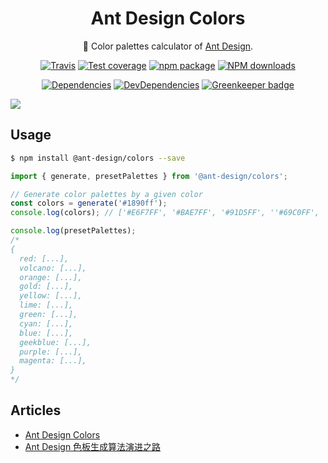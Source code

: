 <h1 align="center">Ant Design Colors</h1>

<div align="center">

:art: Color palettes calculator of [Ant Design](https://ant.design/docs/spec/colors).

[![Travis](https://img.shields.io/travis/ant-design/ant-design-colors/master.svg?style=flat-square)](https://travis-ci.org/ant-design/ant-design-colors)
[![Test coverage](https://img.shields.io/coveralls/ant-design/ant-design-colors.svg?style=flat-square)](https://coveralls.io/r/ant-design/ant-design-colors?branch=master)
[![npm package](https://img.shields.io/npm/v/@ant-design/colors.svg?style=flat-square)](https://www.npmjs.org/package/@ant-design/colors)
[![NPM downloads](http://img.shields.io/npm/dm/@ant-design/colors.svg?style=flat-square)](http://npmjs.com/@ant-design/colors)

[![Dependencies](https://img.shields.io/david/ant-design/ant-design-colors.svg?style=flat-square)](https://david-dm.org/ant-design/ant-design-colors)
[![DevDependencies](https://img.shields.io/david/dev/ant-design/ant-design-colors.svg?style=flat-square)](https://david-dm.org/ant-design/ant-design-colors?type=dev) [![Greenkeeper badge](https://badges.greenkeeper.io/ant-design/ant-design-colors.svg)](https://greenkeeper.io/)
</div>

![](https://gw.alipayobjects.com/zos/rmsportal/cYDwIQtKOZRavAqKqfNq.png)

## Usage

```bash
$ npm install @ant-design/colors --save
```

```js
import { generate, presetPalettes } from '@ant-design/colors';

// Generate color palettes by a given color
const colors = generate('#1890ff');
console.log(colors); // ['#E6F7FF', '#BAE7FF', '#91D5FF', ''#69C0FF', '#40A9FF', '#1890FF', '#096DD9', '#0050B3', '#003A8C', '#002766']

console.log(presetPalettes);
/*
{
  red: [...],
  volcano: [...],
  orange: [...],
  gold: [...],
  yellow: [...],
  lime: [...],
  green: [...],
  cyan: [...],
  blue: [...],
  geekblue: [...],
  purple: [...],
  magenta: [...],
}
*/
```

## Articles

- [Ant Design Colors](https://ant.design/docs/spec/colors)
- [Ant Design 色板生成算法演进之路](https://zhuanlan.zhihu.com/p/32422584)
